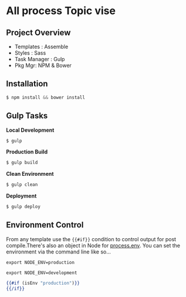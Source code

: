  # All process Topic vise #
## Project Overview

 - Templates : Assemble
 - Styles : Sass
 - Task Manager : Gulp
 - Pkg Mgr: NPM & Bower

## Installation

```javascript
$ npm install && bower install
```

## Gulp Tasks

**Local Development**

```javascript
$ gulp
```

**Production Build**

```javascript
$ gulp build
```

**Clean Environment**

```javascript
$ gulp clean
```

**Deployment**

```javascript
$ gulp deploy
```

## Environment Control

From any template use the ``{{#if}}`` condition to control output for post compile.There's also an object in Node for [process.env](https://nodejs.org/api/process.html#process_process_env). You can set the environment via the command line like so…

```shell
export NODE_ENV=production
```

```shell
export NODE_ENV=development
```

```handlebars
{{#if (isEnv "production")}}
{{/if}}
```
